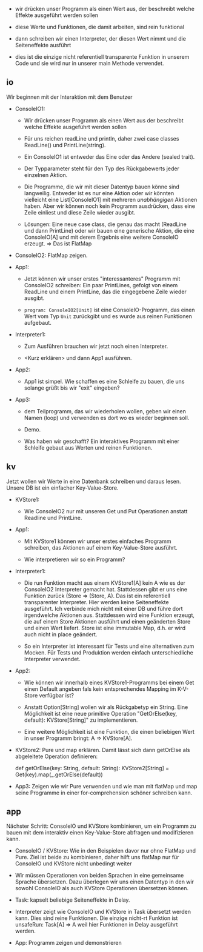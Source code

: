 
* wir drücken unser Programm als einen Wert aus, der beschreibt welche Effekte
  ausgeführt werden sollen

* diese Werte und Funktionen, die damit arbeiten, sind rein funktional

* dann schreiben wir einen Interpreter, der diesen Wert nimmt und die
  Seiteneffekte ausführt

* dies ist die einzige nicht referentiell transparente Funktion in unserem Code
  und sie wird nur in unserer main Methode verwendet.

## io

Wir beginnen mit der Interaktion mit dem Benutzer

* ConsoleIO1:
  * Wir drücken unser Programm als einen Wert aus der beschreibt
    welche Effekte ausgeführt werden sollen
  
  * Für uns reichen readLine und println, daher zwei case classes ReadLine() und PrintLine(string).
  
  * Ein ConsoleIO1 ist entweder das Eine oder das Andere (sealed trait).
  
  * Der Typparameter steht für den Typ des Rückgabewerts jeder einzelnen Aktion.
  
  * Die Programme, die wir mit dieser Datentyp bauen könne sind
    langweilig. Entweder ist es nur eine Aktion oder wir könnten vielleicht
    eine List[ConsoleIO1] mit mehreren *unabhängigen* Aktionen haben. Aber
    wir können noch kein Programm ausdrücken, dass eine Zeile einliest und
    diese Zeile wieder ausgibt.

  * Lösungen: Eine neue case class, die genau das macht (ReadLine und dann
    PrintLine) oder wir bauen eine generische Aktion, die eine ConsoleIO[A]
    und mit derem Ergebnis eine weitere ConsoleIO erzeugt. => Das ist FlatMap
  
* ConsoleIO2: FlatMap zeigen.

* App1:
  * Jetzt können wir unser erstes "interessanteres" Programm mit ConsoleIO2
    schreiben: Ein paar PrintLines, gefolgt von einem ReadLine und einem PrintLine,
    das die eingegebene Zeile wieder ausgibt.

  * `program: ConsoleIO2[Unit]` ist eine ConsoleIO-Programm, das einen Wert vom
     Typ `Unit` zurückgibt und es wurde aus reinen Funktionen aufgebaut.
  
* Interpreter1:
  * Zum Ausführen brauchen wir jetzt noch einen Interpreter.
  
  * <Kurz erklären> und dann App1 ausführen.
  
* App2:
  * App1 ist simpel. Wie schaffen es eine Schleife zu bauen, die uns solange
    grüßt bis wir "exit" eingeben?
  
* App3:
  * dem Teilprogramm, das wir wiederholen wollen, geben wir einen Namen (loop)
    und verwenden es dort wo es wieder beginnen soll.
    
  * Demo.
  
  * Was haben wir geschafft?  Ein interaktives Programm mit einer Schleife gebaut
    aus Werten und reinen Funktionen.
  
## kv

Jetzt wollen wir Werte in eine Datenbank schreiben und daraus lesen. Unsere DB ist
ein einfacher Key-Value-Store.

* KVStore1:
  * Wie ConsoleIO2 nur mit unseren Get und Put Operationen anstatt Readline
    und PrintLine.

* App1:
  * Mit KVStore1 können wir unser erstes einfaches Programm schreiben, das
    Aktionen auf einem Key-Value-Store ausführt.
  
  * Wie interpretieren wir so ein Programm?

* Interpreter1:

  * Die run Funktion macht aus einem KVStore1[A] kein A wie es der ConsoleIO2
    Interpreter gemacht hat. Stattdessen gibt er uns eine Funktion zurück (Store => (Store, A).
    Das ist ein referentiell transparenter Interpreter. Hier werden keine Seiteneffekte
    ausgeführt. Ich verbinde mich nicht mit einer DB und führe dort irgendwelche Aktionen aus.
    Stattdessen wird eine Funktion erzeugt, die auf einem Store Aktionen ausführt und
    einen geänderten Store und einen Wert liefert. Store ist eine immutable Map, d.h.
    er wird auch nicht in place geändert.

  * So ein Interpreter ist interessant für Tests und eine alternativen zum Mocken. Für Tests und
    Produktion werden einfach unterschiedliche Interpreter verwendet.

* App2:
  * Wie können wir innerhalb eines KVStore1-Programms bei einem Get einen Default
    angeben fals kein entsprechendes Mapping im K-V-Store verfügbar ist?

  * Anstatt Option[String] wollen wir als Rückgabetyp ein String. Eine Möglichkeit ist eine
    neue primitive Operation "GetOrElse(key, default): KVStore[String]" zu implementieren.

  * Eine weitere Möglichkeit ist eine Funktion, die einen beliebigen Wert in unser Programm
    bringt: A => KVStore[A].

* KVStore2: Pure und map erklären. Damit lässt sich dann getOrElse als abgeleitete Operation
  definieren:
  
    def getOrElse(key: String, default: String): KVStore2[String] =
      Get(key).map(_.getOrElse(default))
      
* App3: Zeigen wie wir Pure verwenden und wie man mit flatMap und map seine Programme
  in einer for-comprehension schöner schreiben kann.
  
## app

Nächster Schritt: ConsoleIO und KVStore kombinieren, um ein Programm zu bauen mit dem
interaktiv einen Key-Value-Store abfragen und modifizieren kann.

* ConsoleIO / KVStore: Wie in den Beispielen davor nur ohne FlatMap und Pure. Ziel ist beide
  zu kombinieren, daher hilft uns flatMap nur für ConsoleIO und KVStore nicht unbedingt weiter

* Wir müssen Operationen von beiden Sprachen in eine gemeinsame Sprache übersetzen.
  Dazu überlegen wir uns einen Datentyp in den wir sowohl ConsoleIO als auch KVStore
  Operationen übersetzen können.

* Task: kapselt beliebige Seiteneffekte in Delay.

* Interpreter zeigt wie ConsoleIO und KVStore in Task übersetzt werden kann. Dies sind
  reine Funktionen. Die einzige nicht-rt Funktion ist unsafeRun: Task[A] => A weil hier
  Funktionen in Delay ausgeführt werden.

* App: Programm zeigen und demonstrieren 
